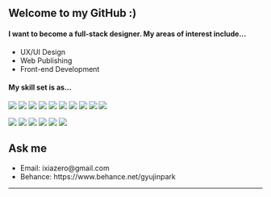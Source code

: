 <h2>Welcome to my GitHub :)</h2>
<h4>I want to become a full-stack designer. My areas of interest include...</h4>
<ul>
  <li>UX/UI Design</li>
  <li>Web Publishing</li>
  <li>Front-end Development</li>
</ul>
<h4>My skill set is as...</h4>
<p align="left">
<img src="https://img.shields.io/badge/JavaScript-F7DF1E??style=for-the-badge&logo=javascript&logoColor=ffffff"/>
<img src="https://img.shields.io/badge/python-3670A0??style=for-the-badge&logo=python&logoColor=ffffff"/>
<img src="https://img.shields.io/badge/jQuery-0769AD??style=for-the-badge&logo=jQuery&logoColor=ffffff"/>
<img src="https://img.shields.io/badge/Vue.js-4FC08D??style=for-the-badge&logo=Vue.js&logoColor=ffffff"/>
<img src="https://img.shields.io/badge/Node.js-339933??style=for-the-badge&logo=Node.js&logoColor=ffffff"/>
<img src="https://img.shields.io/badge/Express.js-222222??style=for-the-badge&logo=express&logoColor=ffffff"/>
<img src="https://img.shields.io/badge/Nuxt.js-00DC82??style=for-the-badge&logo=Nuxt.js&logoColor=ffffff"/>
<img src="https://img.shields.io/badge/Three.js-000000??style=for-the-badge&logo=three.js&logoColor=ffffff"/>
<img src="https://img.shields.io/badge/MongoDB-4EA94B??style=for-the-badge&logo=MongoDB&logoColor=ffffff"/>
  <img src="https://img.shields.io/badge/Firebase-FFCA28??style=for-the-badge&logo=Firebase&logoColor=ffffff"/>
</p>
<p align="left">
<img src="https://img.shields.io/badge/Figma-F24E1E??style=for-the-badge&logo=Figma&logoColor=ffffff"/>
<img src="https://img.shields.io/badge/Photoshop-31A8FF??style=for-the-badge&logo=Adobe Photoshop&logoColor=ffffff"/>
<img src="https://img.shields.io/badge/Illustrator-FF9A00??style=for-the-badge&logo=Adobe Illustrator&logoColor=ffffff"/>
<img src="https://img.shields.io/badge/InDesign-FF3366??style=for-the-badge&logo=Adobe InDesign&logoColor=ffffff"/>
<img src="https://img.shields.io/badge/XD-FF61F6??style=for-the-badge&logo=Adobe XD&logoColor=ffffff"/>
<img src="https://img.shields.io/badge/After Effects-9999FF??style=for-the-badge&logo=Adobe After Effects&logoColor=ffffff"/>

</p>

<h2>Ask me</h2>
<ul>
  <li>Email: ixiazero@gmail.com</li>
  <li>Behance: https://www.behance.net/gyujinpark</li>
</ul>
<hr>



